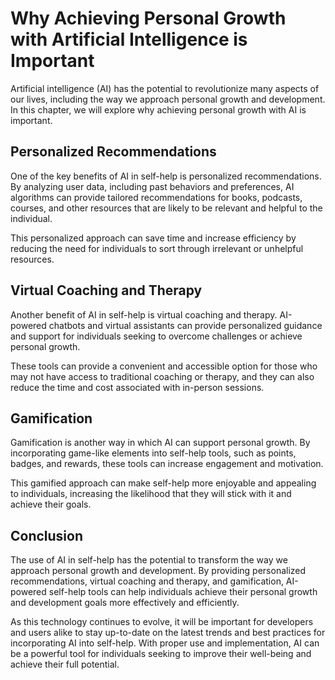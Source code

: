 Why Achieving Personal Growth with Artificial Intelligence is Important
================================================================================================

Artificial intelligence (AI) has the potential to revolutionize many aspects of our lives, including the way we approach personal growth and development. In this chapter, we will explore why achieving personal growth with AI is important.

Personalized Recommendations
----------------------------

One of the key benefits of AI in self-help is personalized recommendations. By analyzing user data, including past behaviors and preferences, AI algorithms can provide tailored recommendations for books, podcasts, courses, and other resources that are likely to be relevant and helpful to the individual.

This personalized approach can save time and increase efficiency by reducing the need for individuals to sort through irrelevant or unhelpful resources.

Virtual Coaching and Therapy
----------------------------

Another benefit of AI in self-help is virtual coaching and therapy. AI-powered chatbots and virtual assistants can provide personalized guidance and support for individuals seeking to overcome challenges or achieve personal growth.

These tools can provide a convenient and accessible option for those who may not have access to traditional coaching or therapy, and they can also reduce the time and cost associated with in-person sessions.

Gamification
------------

Gamification is another way in which AI can support personal growth. By incorporating game-like elements into self-help tools, such as points, badges, and rewards, these tools can increase engagement and motivation.

This gamified approach can make self-help more enjoyable and appealing to individuals, increasing the likelihood that they will stick with it and achieve their goals.

Conclusion
----------

The use of AI in self-help has the potential to transform the way we approach personal growth and development. By providing personalized recommendations, virtual coaching and therapy, and gamification, AI-powered self-help tools can help individuals achieve their personal growth and development goals more effectively and efficiently.

As this technology continues to evolve, it will be important for developers and users alike to stay up-to-date on the latest trends and best practices for incorporating AI into self-help. With proper use and implementation, AI can be a powerful tool for individuals seeking to improve their well-being and achieve their full potential.
